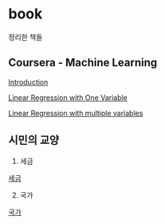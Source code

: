 # book  
정리한 책들  

## Coursera - Machine Learning  

[Introduction](https://koojaekwan.github.io/book/ML%20-%20Coursera/Introduction.html)  

[Linear Regression with One Variable](https://koojaekwan.github.io/book/ML%20-%20Coursera/Linear-regression-with-one-variable.html)  

[Linear Regression with multiple variables](https://koojaekwan.github.io/book/ML%20-%20Coursera/Linear-regression-with-multiple-variables.html)  

## 시민의 교양  

1. 세금  

[세금](https://koojaekwan.github.io/book/%EC%8B%9C%EB%AF%BC%EC%9D%98%20%EA%B5%90%EC%96%91/%EC%84%B8%EA%B8%88/%EC%8B%9C%EB%AF%BC%EC%9D%98-%EA%B5%90%EC%96%91---%EC%84%B8%EA%B8%88.html)  

2. 국가  

[국가](https://koojaekwan.github.io/book/%EC%8B%9C%EB%AF%BC%EC%9D%98%20%EA%B5%90%EC%96%91/%EA%B5%AD%EA%B0%80/%EC%8B%9C%EB%AF%BC%EC%9D%98-%EA%B5%90%EC%96%91---%EA%B5%AD%EA%B0%80.html)  


